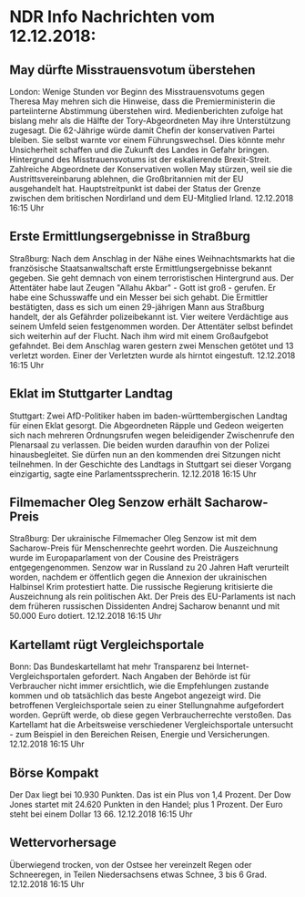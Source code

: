 # NDR Info Nachrichten vom 12.12.2018:


## May dürfte Misstrauensvotum überstehen
London:		Wenige Stunden vor Beginn des Misstrauensvotums gegen Theresa May mehren sich die Hinweise, dass die Premierministerin die parteiinterne Abstimmung überstehen wird. Medienberichten zufolge hat bislang mehr als die Hälfte der Tory-Abgeordneten May ihre Unterstützung zugesagt. Die 62-Jährige würde damit Chefin der konservativen Partei bleiben. Sie selbst warnte vor einem Führungswechsel. Dies könnte mehr Unsicherheit schaffen und die Zukunft des Landes in Gefahr bringen. Hintergrund des Misstrauensvotums ist der eskalierende Brexit-Streit. Zahlreiche Abgeordnete der Konservativen wollen May stürzen, weil sie die Austrittsvereinbarung ablehnen, die Großbritannien mit der EU ausgehandelt hat. Hauptstreitpunkt ist dabei der Status der Grenze zwischen dem britischen Nordirland und dem EU-Mitglied Irland. 12.12.2018 16:15 Uhr 

## Erste Ermittlungsergebnisse in Straßburg
Straßburg: Nach dem Anschlag in der Nähe eines Weihnachtsmarkts hat die französische Staatsanwaltschaft erste Ermittlungsergebnisse bekannt gegeben. Sie geht demnach von einem terroristischen Hintergrund aus. Der Attentäter habe laut Zeugen "Allahu Akbar" - Gott ist groß - gerufen. Er habe eine Schusswaffe und ein Messer bei sich gehabt. Die Ermittler bestätigten, dass es sich um einen 29-jährigen Mann aus Straßburg handelt, der als Gefährder polizeibekannt ist. Vier weitere Verdächtige aus seinem Umfeld seien festgenommen worden. Der Attentäter selbst befindet sich weiterhin auf der Flucht. Nach ihm wird mit einem Großaufgebot gefahndet. Bei dem Anschlag waren gestern zwei Menschen getötet und 13 verletzt worden. Einer der Verletzten wurde als hirntot eingestuft. 12.12.2018 16:15 Uhr 

## Eklat im Stuttgarter Landtag
Stuttgart: Zwei AfD-Politiker haben im baden-württembergischen Landtag für einen Eklat gesorgt. Die Abgeordneten Räpple und Gedeon weigerten sich nach mehreren Ordnungsrufen wegen beleidigender Zwischenrufe den Plenarsaal zu verlassen. Die beiden wurden daraufhin von der Polizei hinausbegleitet. Sie dürfen nun an den kommenden drei Sitzungen nicht teilnehmen. In der Geschichte des Landtags in Stuttgart sei dieser Vorgang einzigartig, sagte eine Parlamentssprecherin. 12.12.2018 16:15 Uhr 

## Filmemacher Oleg Senzow erhält Sacharow-Preis
Straßburg: Der ukrainische Filmemacher Oleg Senzow ist mit dem Sacharow-Preis für Menschenrechte geehrt worden. Die Auszeichnung wurde im Europaparlament von der Cousine des Preisträgers entgegengenommen. Senzow war in Russland zu 20 Jahren Haft verurteilt worden, nachdem er öffentlich gegen die Annexion der ukrainischen Halbinsel Krim protestiert hatte. Die russische Regierung kritisierte die Auszeichnung als rein politischen Akt. Der Preis des EU-Parlaments ist nach dem früheren russischen Dissidenten Andrej Sacharow benannt und mit 50.000 Euro dotiert. 12.12.2018 16:15 Uhr 

## Kartellamt rügt Vergleichsportale
Bonn: Das Bundeskartellamt hat mehr Transparenz bei Internet-Vergleichsportalen gefordert. Nach Angaben der Behörde ist für Verbraucher nicht immer ersichtlich, wie die Empfehlungen zustande kommen und ob tatsächlich das beste Angebot angezeigt wird. Die betroffenen Vergleichsportale seien zu einer Stellungnahme aufgefordert worden. Geprüft werde, ob diese gegen Verbraucherrechte verstoßen. Das Kartellamt hat die Arbeitsweise verschiedener Vergleichsportale untersucht - zum Beispiel in den Bereichen Reisen, Energie und Versicherungen. 12.12.2018 16:15 Uhr 

## Börse Kompakt
Der Dax liegt bei 10.930 Punkten. Das ist ein Plus von 1,4 Prozent. Der Dow Jones startet mit 24.620 Punkten in den Handel; plus 1 Prozent. Der Euro steht bei einem Dollar 13 66. 12.12.2018 16:15 Uhr 

## Wettervorhersage
Überwiegend trocken, von der Ostsee her vereinzelt Regen oder Schneeregen, in Teilen Niedersachsens etwas Schnee, 3 bis 6 Grad. 12.12.2018 16:15 Uhr 
